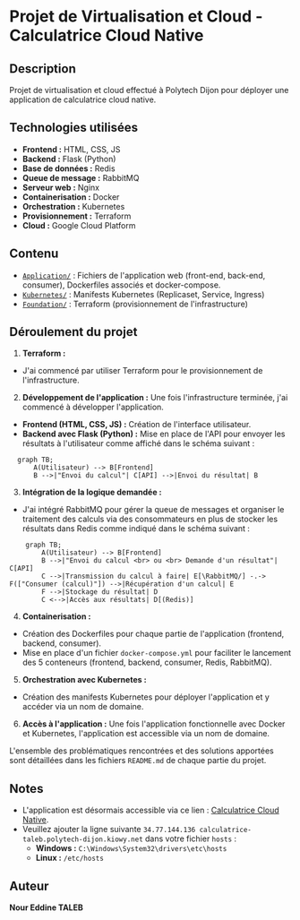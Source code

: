 # Projet de Virtualisation et Cloud - Calculatrice Cloud Native

## Description
Projet de virtualisation et cloud effectué à Polytech Dijon pour déployer une application de calculatrice cloud native.

## Technologies utilisées

- **Frontend :** HTML, CSS, JS
- **Backend :** Flask (Python)
- **Base de données :** Redis
- **Queue de message :** RabbitMQ
- **Serveur web :** Nginx
- **Containerisation :** Docker
- **Orchestration :** Kubernetes
- **Provisionnement :** Terraform
- **Cloud :** Google Cloud Platform

## Contenu
-  [`Application/`](./Application) : Fichiers de l'application web (front-end, back-end, consumer), Dockerfiles associés et docker-compose.
- [`Kubernetes/`](./Kubernetes) : Manifests Kubernetes (Replicaset, Service, Ingress)
- [`Foundation/`](./Foundation) : Terraform (provisionnement de l'infrastructure)

## Déroulement du projet

1. **Terraform :** 
- J'ai commencé par utiliser Terraform pour le provisionnement de l'infrastructure.


2. **Développement de l'application :** Une fois l'infrastructure terminée, j'ai commencé à développer l'application.
- **Frontend (HTML, CSS, JS) :** Création de l'interface utilisateur.
- **Backend avec Flask (Python) :** Mise en place de l'API pour envoyer les résultats à l'utilisateur comme affiché dans le schéma suivant :

 ```mermaid
   graph TB; 
       A(Utilisateur) --> B[Frontend]
       B -->|"Envoi du calcul"| C[API] -->|Envoi du résultat| B
 ```

3. **Intégration de la logique demandée :** 
- J'ai intégré RabbitMQ pour gérer la queue de messages et organiser le traitement des calculs via des consommateurs en plus de stocker les résultats dans Redis comme indiqué dans le schéma suivant :

```mermaid
    graph TB; 
        A(Utilisateur) --> B[Frontend]
        B -->|"Envoi du calcul <br> ou <br> Demande d'un résultat"| C[API]
        C -->|Transmission du calcul à faire| E[\RabbitMQ/] -.-> F(["Consumer (calcul)"]) -->|Récupération d'un calcul| E
        F -->|Stockage du résultat| D
        C <-->|Accès aux résultats| D[(Redis)]
```

4. **Containerisation :**
  - Création des Dockerfiles pour chaque partie de l'application (frontend, backend, consumer).
  - Mise en place d'un fichier `docker-compose.yml` pour faciliter le lancement des 5 conteneurs (frontend, backend, consumer, Redis, RabbitMQ).

5. **Orchestration avec Kubernetes :**
  - Création des manifests Kubernetes pour déployer l'application et y accéder via un nom de domaine.

6. **Accès à l'application :** Une fois l'application fonctionnelle avec Docker et Kubernetes, l'application est accessible via un nom de domaine.

L'ensemble des problématiques rencontrées et des solutions apportées sont détaillées dans les fichiers `README.md` de chaque partie du projet.

## Notes
- L'application est désormais accessible via ce lien : [Calculatrice Cloud Native](http://calculatrice-taleb.polytech-dijon.kiowy.net).
- Veuillez ajouter la ligne suivante `34.77.144.136 calculatrice-taleb.polytech-dijon.kiowy.net` dans votre fichier `hosts` :
  - **Windows :** `C:\Windows\System32\drivers\etc\hosts`
  - **Linux :** `/etc/hosts`

## Auteur
**Nour Eddine TALEB**

